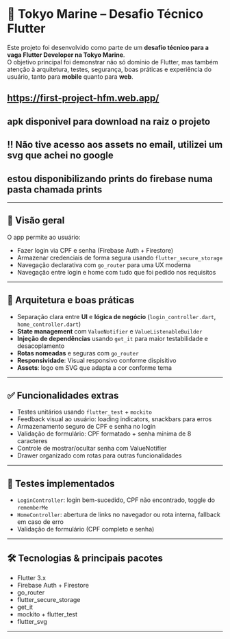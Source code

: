 # 🏯 Tokyo Marine – Desafio Técnico Flutter

Este projeto foi desenvolvido como parte de um **desafio técnico para a vaga Flutter Developer na Tokyo Marine**.  
O objetivo principal foi demonstrar não só domínio de Flutter, mas também atenção à arquitetura, testes, segurança, boas práticas e experiência do usuário, tanto para **mobile** quanto para **web**.

##  https://first-project-hfm.web.app/ 
##  apk disponivel para download na raiz o projeto
##  !! Não tive acesso aos assets no email, utilizei um svg que achei no google
##  estou disponibilizando prints do firebase numa pasta chamada prints

---

## 🚀 Visão geral

O app permite ao usuário:

- Fazer login via CPF e senha (Firebase Auth + Firestore)  
- Armazenar credenciais de forma segura usando `flutter_secure_storage`  
- Navegação declarativa com `go_router` para uma UX moderna
- Navegação entre login e home com tudo que foi pedido nos requisitos 
---

## 🧩 Arquitetura e boas práticas

- Separação clara entre **UI** e **lógica de negócio** (`login_controller.dart`, `home_controller.dart`)
- **State management** com `ValueNotifier` e `ValueListenableBuilder`  
- **Injeção de dependências** usando `get_it` para maior testabilidade e desacoplamento
- **Rotas nomeadas** e seguras com `go_router`
- **Responsividade**: Visual responsivo conforme dispisitivo
- **Assets**: logo em SVG que adapta a cor conforme tema

---

## ✅ Funcionalidades extras

- Testes unitários usando `flutter_test` + `mockito`
- Feedback visual ao usuário: loading indicators, snackbars para erros
- Armazenamento seguro de CPF e senha no login
- Validação de formulário: CPF formatado + senha mínima de 8 caracteres
- Controle de mostrar/ocultar senha com ValueNotifier
- Drawer organizado com rotas para outras funcionalidades

---

## 🧪 Testes implementados

- `LoginController`: login bem-sucedido, CPF não encontrado, toggle do `rememberMe`
- `HomeController`: abertura de links no navegador ou rota interna, fallback em caso de erro
- Validação de formulário (CPF completo e senha)

---

## 🛠 Tecnologias & principais pacotes

- Flutter 3.x
- Firebase Auth + Firestore
- go_router
- flutter_secure_storage
- get_it
- mockito + flutter_test
- flutter_svg

---
